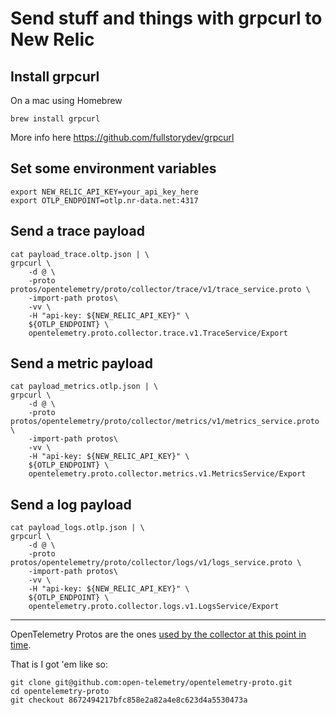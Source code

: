 # Send stuff and things with grpcurl to New Relic

## Install grpcurl

On a mac using Homebrew
```shell
brew install grpcurl
```

More info here https://github.com/fullstorydev/grpcurl

## Set some environment variables
```shell
export NEW_RELIC_API_KEY=your_api_key_here
export OTLP_ENDPOINT=otlp.nr-data.net:4317
```

## Send a trace payload
```shell
cat payload_trace.oltp.json | \
grpcurl \
    -d @ \
    -proto protos/opentelemetry/proto/collector/trace/v1/trace_service.proto \
    -import-path protos\
    -vv \
    -H "api-key: ${NEW_RELIC_API_KEY}" \
    ${OTLP_ENDPOINT} \
    opentelemetry.proto.collector.trace.v1.TraceService/Export
```

## Send a metric payload
```shell
cat payload_metrics.otlp.json | \
grpcurl \
    -d @ \
    -proto protos/opentelemetry/proto/collector/metrics/v1/metrics_service.proto \
    -import-path protos\
    -vv \
    -H "api-key: ${NEW_RELIC_API_KEY}" \
    ${OTLP_ENDPOINT} \
    opentelemetry.proto.collector.metrics.v1.MetricsService/Export
```

## Send a log payload
```shell
cat payload_logs.otlp.json | \
grpcurl \
    -d @ \
    -proto protos/opentelemetry/proto/collector/logs/v1/logs_service.proto \
    -import-path protos\
    -vv \
    -H "api-key: ${NEW_RELIC_API_KEY}" \
    ${OTLP_ENDPOINT} \
    opentelemetry.proto.collector.logs.v1.LogsService/Export
```

---

OpenTelemetry Protos are the ones [used by the collector at this point in time](https://github.com/open-telemetry/opentelemetry-collector/tree/0594aa1ade95c33443c0bd036f77301d3a8164e4/model/internal).

That is I got 'em like so:
```shell
git clone git@github.com:open-telemetry/opentelemetry-proto.git
cd opentelemetry-proto
git checkout 8672494217bfc858e2a82a4e8c623d4a5530473a
```